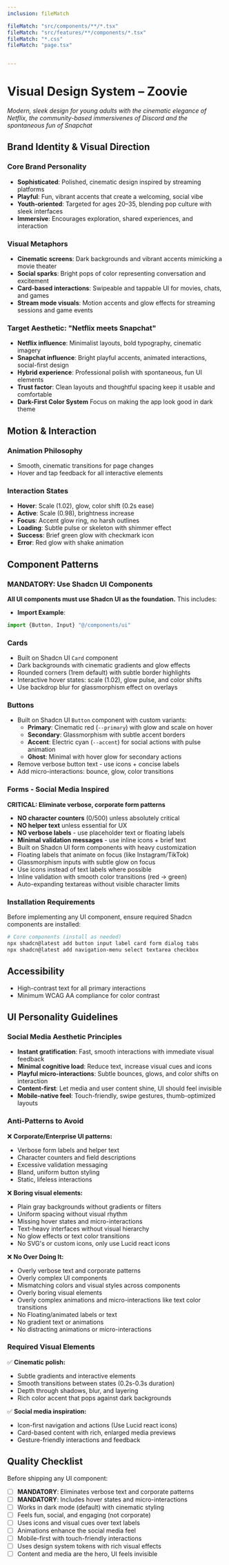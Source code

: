```yaml
---
inclusion: fileMatch

fileMatch: "src/components/**/*.tsx"
fileMatch: "src/features/**/components/*.tsx"
fileMatch: "*.css"
fileMatch: "page.tsx"


---
```


# Visual Design System – Zoovie

_Modern, sleek design for young adults with the cinematic elegance of Netflix, the community-based immersivenes of Discord and the spontaneous fun of Snapchat_

## Brand Identity & Visual Direction

### Core Brand Personality

- **Sophisticated**: Polished, cinematic design inspired by streaming platforms
- **Playful**: Fun, vibrant accents that create a welcoming, social vibe
- **Youth-oriented**: Targeted for ages 20–35, blending pop culture with sleek interfaces
- **Immersive**: Encourages exploration, shared experiences, and interaction

### Visual Metaphors

- **Cinematic screens**: Dark backgrounds and vibrant accents mimicking a movie theater
- **Social sparks**: Bright pops of color representing conversation and excitement
- **Card-based interactions**: Swipeable and tappable UI for movies, chats, and games
- **Stream mode visuals**: Motion accents and glow effects for streaming sessions and game events

### Target Aesthetic: "Netflix meets Snapchat"

- **Netflix influence**: Minimalist layouts, bold typography, cinematic imagery
- **Snapchat influence**: Bright playful accents, animated interactions, social-first design
- **Hybrid experience**: Professional polish with spontaneous, fun UI elements
- **Trust factor**: Clean layouts and thoughtful spacing keep it usable and comfortable
- **Dark-First Color System** Focus on making the app look good in dark theme

## Motion & Interaction

### Animation Philosophy

- Smooth, cinematic transitions for page changes
- Hover and tap feedback for all interactive elements

### Interaction States

- **Hover**: Scale (1.02), glow, color shift (0.2s ease)
- **Active**: Scale (0.98), brightness increase
- **Focus**: Accent glow ring, no harsh outlines
- **Loading**: Subtle pulse or skeleton with shimmer effect
- **Success**: Brief green glow with checkmark icon
- **Error**: Red glow with shake animation

## Component Patterns

### MANDATORY: Use Shadcn UI Components

**All UI components must use Shadcn UI as the foundation.** This includes:

- **Import Example**:

```jsx
import {Button, Input} "@/components/ui"
```

### Cards

- Built on Shadcn UI `Card` component
- Dark backgrounds with cinematic gradients and glow effects
- Rounded corners (1rem default) with subtle border highlights
- Interactive hover states: scale (1.02), glow pulse, and color shifts
- Use backdrop blur for glassmorphism effect on overlays

### Buttons

- Built on Shadcn UI `Button` component with custom variants:
  - **Primary**: Cinematic red (`--primary`) with glow and scale on hover
  - **Secondary**: Glassmorphism with subtle accent borders
  - **Accent**: Electric cyan (`--accent`) for social actions with pulse animation
  - **Ghost**: Minimal with hover glow for secondary actions
- Remove verbose button text - use icons + concise labels
- Add micro-interactions: bounce, glow, color transitions

### Forms - Social Media Inspired

**CRITICAL: Eliminate verbose, corporate form patterns**

- **NO character counters** (0/500) unless absolutely critical
- **NO helper text** unless essential for UX
- **NO verbose labels** - use placeholder text or floating labels
- **Minimal validation messages** - use inline icons + brief text
- Built on Shadcn UI form components with heavy customization
- Floating labels that animate on focus (like Instagram/TikTok)
- Glassmorphism inputs with subtle glow on focus
- Use icons instead of text labels where possible
- Inline validation with smooth color transitions (red → green)
- Auto-expanding textareas without visible character limits

### Installation Requirements

Before implementing any UI component, ensure required Shadcn components are installed:

```bash
# Core components (install as needed)
npx shadcn@latest add button input label card form dialog tabs
npx shadcn@latest add navigation-menu select textarea checkbox
```

## Accessibility

- High-contrast text for all primary interactions
- Minimum WCAG AA compliance for color contrast

## UI Personality Guidelines

### Social Media Aesthetic Principles

- **Instant gratification**: Fast, smooth interactions with immediate visual feedback
- **Minimal cognitive load**: Reduce text, increase visual cues and icons
- **Playful micro-interactions**: Subtle bounces, glows, and color shifts on interaction
- **Content-first**: Let media and user content shine, UI should feel invisible
- **Mobile-native feel**: Touch-friendly, swipe gestures, thumb-optimized layouts

### Anti-Patterns to Avoid

❌ **Corporate/Enterprise UI patterns:**

- Verbose form labels and helper text
- Character counters and field descriptions
- Excessive validation messaging
- Bland, uniform button styling
- Static, lifeless interactions

❌ **Boring visual elements:**

- Plain gray backgrounds without gradients or filters
- Uniform spacing without visual rhythm
- Missing hover states and micro-interactions
- Text-heavy interfaces without visual hierarchy
- No glow effects or text color transitions
- No SVG's or custom icons, only use Lucid react icons

❌ **No Over Doing It:**

- Overly verbose text and corporate patterns
- Overly complex UI components
- Mismatching colors and visual styles across components
- Overly boring visual elements
- Overly complex animations and micro-interactions like text color transitions
- No Floating/animated labels or text
- No gradient text or animations
- No distracting animations or micro-interactions

### Required Visual Elements

✅ **Cinematic polish:**

- Subtle gradients and interactive elements
- Smooth transitions between states (0.2s-0.3s duration)
- Depth through shadows, blur, and layering
- Rich color accent that pops against dark backgrounds

✅ **Social media inspiration:**

- Icon-first navigation and actions (Use Lucid react icons)
- Card-based content with rich, enlarged media previews
- Gesture-friendly interactions and feedback

## Quality Checklist

Before shipping any UI component:

- [ ] **MANDATORY**: Eliminates verbose text and corporate patterns
- [ ] **MANDATORY**: Includes hover states and micro-interactions
- [ ] Works in dark mode (default) with cinematic styling
- [ ] Feels fun, social, and engaging (not corporate)
- [ ] Uses icons and visual cues over text labels
- [ ] Animations enhance the social media feel
- [ ] Mobile-first with touch-friendly interactions
- [ ] Uses design system tokens with rich visual effects
- [ ] Content and media are the hero, UI feels invisible

